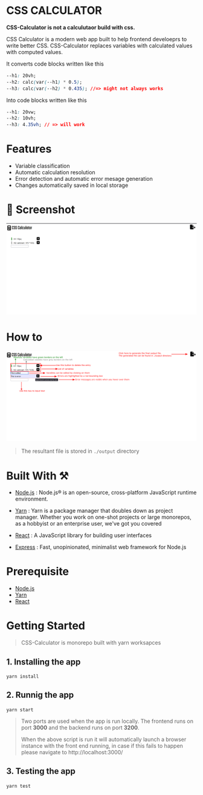 # CSS CALCULATOR

**CSS-Calculator is not a calculutaor build with css.**

CSS Calculator is a modern web app built to help frontend develoeprs to write better CSS. CSS-Calculator replaces variables with calculated values with computed values.

It converts code blocks written like this

```css
--h1: 20vh;
--h2: calc(var(--h1) * 0.5);
--h3: calc(var(--h2) * 0.435); //=> might not always works
```

Into code blocks written like this

```css
--h1: 20vw;
--h2: 10vh;
--h3: 4.35vh; // => will work
```

# Features

- Variable classification
- Automatic calculation resolution
- Error detection and automatic error mesage generation
- Changes automatically saved in local storage

# 📸 Screenshot

![screenshot](screenshot.png)

# How to

![how to](howto.png)

> The resultant file is stored in `./output` directory

# Built With ⚒️

- [Node.js](https://nodejs.org/en/) : Node.js® is an open-source, cross-platform JavaScript runtime environment.

- [Yarn](https://yarnpkg.com) : Yarn is a package manager that doubles down as project manager. Whether you work on one-shot projects or large monorepos, as a hobbyist or an enterprise user, we've got you covered

- [React](https://reactjs.org/) : A JavaScript library for building user interfaces

- [Express](https://expressjs.com/) : Fast, unopinionated, minimalist web framework for Node.js

# Prerequisite

- [Node.js](https://nodejs.org/en/)
- [Yarn](https://yarnpkg.com)
- [React](https://reactjs.org/)

# Getting Started

> CSS-Calculator is monorepo built with yarn worksapces

## 1. Installing the app

```
yarn install
```

## 2. Runnig the app

```
yarn start
```

> Two ports are used when the app is run locally. The frontend runs on port **3000** and the backend runs on port **3200**.
>
> When the above script is run it will automatically launch a browser instance with the front end running, in case if this fails to happen please navigate to http://localhost:3000/

## 3. Testing the app

```
yarn test
```
